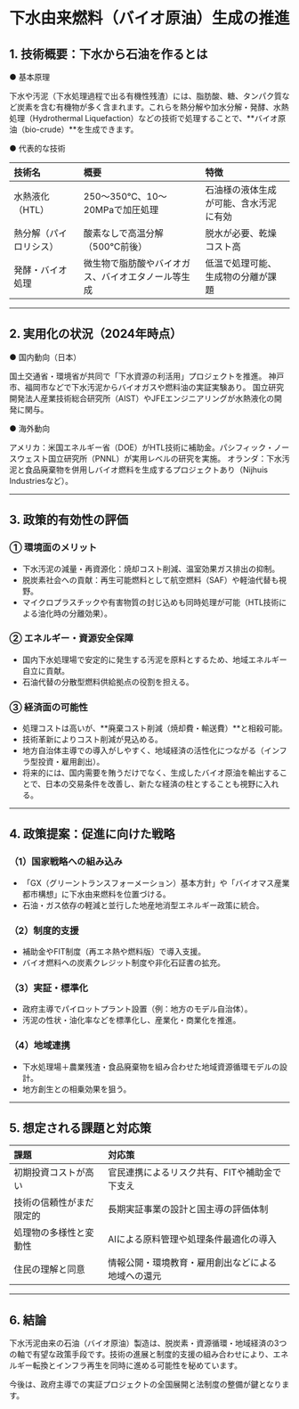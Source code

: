 # 下水由来燃料（バイオ原油）生成の推進

## 1. 技術概要：下水から石油を作るとは

● 基本原理

下水や汚泥（下水処理過程で出る有機性残渣）には、脂肪酸、糖、タンパク質など炭素を含む有機物が多く含まれます。これらを熱分解や加水分解・発酵、水熱処理（Hydrothermal Liquefaction）などの技術で処理することで、**バイオ原油（bio-crude）**を生成できます。

● 代表的な技術

| 技術名 | 概要 | 特徴 |
| :--- | :--- | :--- |
| 水熱液化（HTL） | 250～350℃、10～20MPaで加圧処理 | 石油様の液体生成が可能、含水汚泥に有効 |
| 熱分解（パイロリシス） | 酸素なしで高温分解（500℃前後） | 脱水が必要、乾燥コスト高 |
| 発酵・バイオ処理 | 微生物で脂肪酸やバイオガス、バイオエタノール等生成 | 低温で処理可能、生成物の分離が課題 |

---

## 2. 実用化の状況（2024年時点）

● 国内動向（日本）

国土交通省・環境省が共同で「下水資源の利活用」プロジェクトを推進。
神戸市、福岡市などで下水汚泥からバイオガスや燃料油の実証実験あり。
国立研究開発法人産業技術総合研究所（AIST）やJFEエンジニアリングが水熱液化の開発に関与。

● 海外動向

アメリカ：米国エネルギー省（DOE）がHTL技術に補助金。パシフィック・ノースウェスト国立研究所（PNNL）が実用レベルの研究を実施。
オランダ：下水汚泥と食品廃棄物を併用しバイオ燃料を生成するプロジェクトあり（Nijhuis Industriesなど）。

---

## 3. 政策的有効性の評価

### ① 環境面のメリット

*   下水汚泥の減量・再資源化：焼却コスト削減、温室効果ガス排出の抑制。
*   脱炭素社会への貢献：再生可能燃料として航空燃料（SAF）や軽油代替も視野。
*   マイクロプラスチックや有害物質の封じ込めも同時処理が可能（HTL技術による油化時の分離効果）。

### ② エネルギー・資源安全保障

*   国内下水処理場で安定的に発生する汚泥を原料とするため、地域エネルギー自立に貢献。
*   石油代替の分散型燃料供給拠点の役割を担える。

### ③ 経済面の可能性

*   処理コストは高いが、**廃棄コスト削減（焼却費・輸送費）**と相殺可能。
*   技術革新によりコスト削減が見込める。
*   地方自治体主導での導入がしやすく、地域経済の活性化につながる（インフラ型投資・雇用創出）。
*   将来的には、国内需要を賄うだけでなく、生成したバイオ原油を輸出することで、日本の交易条件を改善し、新たな経済の柱とすることも視野に入れる。

---

## 4. 政策提案：促進に向けた戦略

### （1）国家戦略への組み込み

*   「GX（グリーントランスフォーメーション）基本方針」や「バイオマス産業都市構想」に下水由来燃料を位置づける。
*   石油・ガス依存の軽減と並行した地産地消型エネルギー政策に統合。

### （2）制度的支援

*   補助金やFIT制度（再エネ熱や燃料版）で導入支援。
*   バイオ燃料への炭素クレジット制度や非化石証書の拡充。

### （3）実証・標準化

*   政府主導でパイロットプラント設置（例：地方のモデル自治体）。
*   汚泥の性状・油化率などを標準化し、産業化・商業化を推進。

### （4）地域連携

*   下水処理場＋農業残渣・食品廃棄物を組み合わせた地域資源循環モデルの設計。
*   地方創生との相乗効果を狙う。

---

## 5. 想定される課題と対応策

| 課題 | 対応策 |
| :--- | :--- |
| 初期投資コストが高い | 官民連携によるリスク共有、FITや補助金で下支え |
| 技術の信頼性がまだ限定的 | 長期実証事業の設計と国主導の評価体制 |
| 処理物の多様性と変動性 | AIによる原料管理や処理条件最適化の導入 |
| 住民の理解と同意 | 情報公開・環境教育・雇用創出などによる地域への還元 |

---

## 6. 結論

下水汚泥由来の石油（バイオ原油）製造は、脱炭素・資源循環・地域経済の3つの軸で有望な政策手段です。技術の進展と制度的支援の組み合わせにより、エネルギー転換とインフラ再生を同時に進める可能性を秘めています。

今後は、政府主導での実証プロジェクトの全国展開と法制度の整備が鍵となります。
